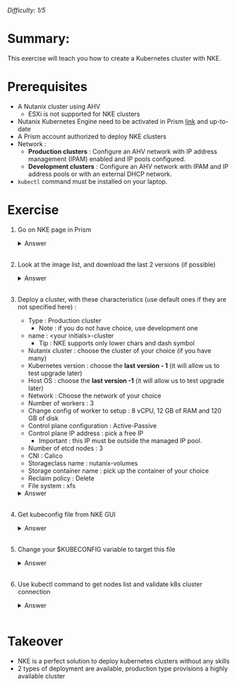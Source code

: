 *Difficulty: 1/5*

# Summary:

This exercise will teach you how to create a Kubernetes cluster with NKE.



# Prerequisites
* A Nutanix cluster using AHV
    * ESXi is not supported for NKE clusters
* Nutanix Kubernetes Engine need to be activated in Prism [link]([https://portal.nutanix.com/page/documents/details?targetId=Nutanix-Kubernetes-Engine-v2_8:top-install-t.html) and up-to-date
* A Prism account authorized to deploy NKE clusters
* Network :
    * **Production clusters** : Configure an AHV network with IP address management (IPAM) enabled and IP pools configured.
    * **Development clusters** : Configure an AHV network with IPAM and IP address pools or with an external DHCP network.
* `kubectl` command must be installed on your laptop. 



# Exercise
1. Go on NKE page in Prism
    <details>
    <summary>Answer</summary>
    
    >1. Connect on Prism with you account
    >1. In the main menu, select `Kubernetes Management`
    >    <br><img src="images/1.png" width="300px">

    </details><br>

1. Look at the image list, and download the last 2 versions (if possible)
    <details>
    <summary>Answer</summary>
    
    >1. In the left menu, select `OS images`
    >1. In the main window, you should see a list of image available
    >1. Use the `download` button of images you want to download
    >1. Wait for end of image(s) download 

    </details><br>
    
1. Deploy a cluster, with these characteristics (use default ones if they are not specified here) :
    * Type : Production cluster
        * Note : if you do not have choice, use development one
    * name : \<your initials\>-cluster
        * Tip : NKE supports only lower chars and dash symbol
    * Nutanix cluster : choose the cluster of your choice (if you have many)
    * Kubernetes version : choose the **last version - 1** (it will allow us to test upgrade later)
    * Host OS : choose the **last version -1** (it will allow us to test upgrade later)
    * Network : Choose the network of your choice
    * Number of workers : 3
    * Change config of worker to setup : 8 vCPU, 12 GB of RAM and 120 GB of disk
    * Control plane configuration : Active-Passive
    * Control plane IP address : pick a free IP
        * Important : this IP must be outside the managed IP pool.
    * Number of etcd nodes : 3
    * CNI : Calico
    * Storageclass name : nutanix-volumes
    * Storage container name : pick up the container of your choice
    * Reclaim policy : Delete
    * File system : xfs

    <details>
    <summary>Answer</summary>
    
    >1. In left Menu, click on `clusters`
    >1. In the main window, click on `Create Kubernetes Workload`
    >1. Select your cluster type (Probably `Production`)
    >1. Click on `Next`
    >1. Fill the form with the good inputs
    >    <br><img src="images/2.png" width="400px">
    >1. Click on `Next` blue button
    >1. Fill the next form with the good inputs
    >    <br><img src="images/3.png" width="400px">
    >1. Click on `Next` blue button
    >1. Select the CNI
    >1. You can let the default IP range
    >    <br><img src="images/4.png" width="400px">
    >1. Click on next
    >1. Enter information for your storage-class
    >    * NKE deploys automatically a storage class to simply consume Nutanix block storage. This SC will be setuped as default class.
    >
    >    <br><img src="images/5.png" width="400px">
    >1. Finish by clicking on `Create` blue button
    >1. Wait for end of cluster creation
    >    <br><img src="images/5.png" width="400px">
    >1. Congrats, you have deployed your 1st kubernetes cluster
    </details><br>

1. Get kubeconfig file from NKE GUI
    <details>
    <summary>Answer</summary>
    
    >1. In NKE GUI, click on the name of your cluster
    >1. Click on the `Download kubeconfig` button
    >    <br><img src="images/7.png" width="400px">
    >1. Put the file where you want on your laptop 

    <br>Note : Your kubeconfig file is valid only 24h, for security reasons.
    </details><br>


1. Change your $KUBECONFIG variable to target this file
    <details>
    <summary>Answer</summary>
    
    >1. Execute command `export KUBECONFIG=<path to the downloaded file>`
    </details><br>

1. Use kubectl command to get nodes list and validate k8s cluster connection
    <details>
    <summary>Answer</summary>
    
    >You have 2 options :
    >
    >- As you have changed your `KUBECONFIG` environment variable value, you can launch command `kubectl get nodes`
    >- You can also execute command `kubeconfig --kubeconfig <path to the downloaded file> get nodes`
    >
    ><br>You should have an output similar to this one :
    >```
    >NAME                         STATUS   ROLES                  AGE   VERSION
    >gl-gautier-b4d7aa-master-0   Ready    control-plane,master   22m   v1.24.10
    >gl-gautier-b4d7aa-master-1   Ready    control-plane,master   21m   v1.24.10
    >gl-gautier-b4d7aa-worker-0   Ready    node                   20m   v1.24.10
    >gl-gautier-b4d7aa-worker-1   Ready    node                   19m   v1.24.10
    >gl-gautier-b4d7aa-worker-2   Ready    node                   19m   v1.24.10 
    >```
    >Note : etcd machines are not displayed, it is normal

    </details><br>

# Takeover

* NKE is a perfect solution to deploy kubernetes clusters without any skills
* 2 types of deployment are available, production type provisions a highly available cluster
